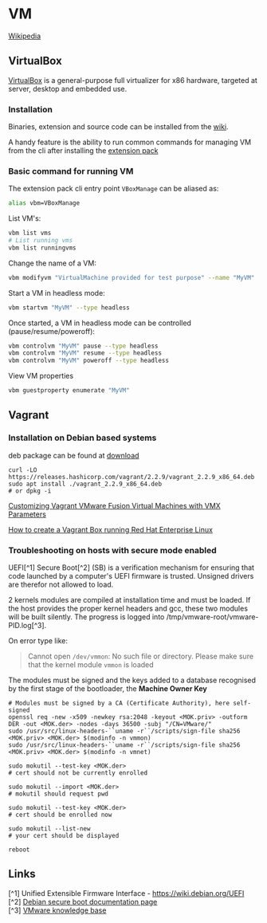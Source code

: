 #  VM

[Wikipedia](https://fr.wikipedia.org/wiki/Virtualisation)

## VirtualBox 

[VirtualBox](https://www.virtualbox.org/wiki/VirtualBox) is a general-purpose full virtualizer for x86 hardware, targeted at server, desktop and embedded use. 

### Installation

Binaries, extension and source code can be installed from the [wiki](https://www.virtualbox.org/wiki/Downloads).


A handy feature is the ability to run common commands for managing VM from the cli after installing the [extension pack](https://www.virtualbox.org/wiki/Downloads)

### Basic command for running VM

The extension pack cli entry point `VBoxManage` can be aliased as:
```bash
alias vbm=VBoxManage
```

List VM's:
```bash
vbm list vms
# List running vms
vbm list runningvms
```

Change the name of a VM:
```bash
vbm modifyvm "VirtualMachine provided for test purpose" --name "MyVM"
```

Start a VM in headless mode:
```bash
vbm startvm "MyVM" --type headless
```

Once started, a VM in headless mode can be controlled (pause/resume/poweroff):
```bash
vbm controlvm "MyVM" pause --type headless
vbm controlvm "MyVM" resume --type headless
vbm controlvm "MyVM" poweroff --type headless
```

View VM properties 
```bash
vbm guestproperty enumerate "MyVM"
```

## Vagrant 

### Installation on Debian based systems

deb package can be found at [download](https://www.vagrantup.com/downloads.html)

```
curl -LO https://releases.hashicorp.com/vagrant/2.2.9/vagrant_2.2.9_x86_64.deb
sudo apt install ./vagrant_2.2.9_x86_64.deb
# or dpkg -i 
```

[Customizing Vagrant VMware Fusion Virtual Machines with VMX Parameters](https://thornelabs.net/posts/customizing-vagrant-vmware-fusion-virtual-machines-with-vmx-parameters.html)

[How to create a Vagrant Box running Red Hat Enterprise Linux](https://medium.com/@severi/how-to-create-a-vagrant-box-running-red-hat-enterprise-linux-55410f8cfa7d)

### Troubleshooting on hosts with secure mode enabled  

UEFI[^1] Secure Boot[^2] (SB) is a verification mechanism for ensuring that
code launched by a computer's UEFI firmware is trusted. Unsigned drivers are
therefor not allowed to load.

2 kernels modules are compiled at installation time and must be loaded. If the
host provides the proper kernel headers and gcc, these two modules will be
built silently. The progress is logged into /tmp/vmware-root/vmware-PID.log[^3].

On error type like:

> Cannot open `/dev/vmmon`: No such file or directory. Please make sure that the kernel module `vmmon` is loaded

The modules must be signed and the keys added to a database recognised by the first stage of the bootloader, the **Machine Owner Key**


```console
# Modules must be signed by a CA (Certificate Authority), here self-signed  
openssl req -new -x509 -newkey rsa:2048 -keyout <MOK.priv> -outform DER -out <MOK.der> -nodes -days 36500 -subj "/CN=VMware/"
sudo /usr/src/linux-headers-``uname -r``/scripts/sign-file sha256 <MOK.priv> <MOK.der> $(modinfo -n vmmon)
sudo /usr/src/linux-headers-``uname -r``/scripts/sign-file sha256 <MOK.priv> <MOK.der> $(modinfo -n vmnet)

sudo mokutil --test-key <MOK.der>    
# cert should not be currently enrolled

sudo mokutil --import <MOK.der>
# mokutil should request pwd 

sudo mokutil --test-key <MOK.der>    
# cert should be enrolled now 

sudo mokutil --list-new    
# your cert should be displayed

reboot
```

## Links

[^1] Unified Extensible Firmware Interface - https://wiki.debian.org/UEFI  
[^2] [Debian secure boot documentation page](https://wiki.debian.org/SecureBoot)  
[^3] [VMware knowledge base](https://kb.vmware.com/s/article/2146460)
